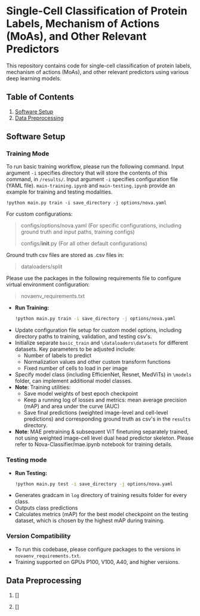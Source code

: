 # Single-Cell Classification of Protein Labels, Mechanism of Actions (MoAs), and Other Relevant Predictors

This repository contains code for single-cell classification of protein labels, mechanism of actions (MoAs), and other relevant predictors using various deep learning models.

## Table of Contents

1. [Software Setup](#software-setup)
2. [Data Preprocessing](#data-preprocessing)

## Software Setup

### Training Mode

To run basic training workflow, please run the following command. Input argument ```-i``` specifies directory that will store the contents of this command, in ```/results/```. Input argument ```-i``` specifies configuration file (YAML file). ```main-training.ipynb``` and ```main-testing.ipynb``` provide an example for training and testing modalities.
```
!python main.py train -i save_directory -j options/nova.yaml
```
For custom configurations:
> configs/options/nova.yaml (For specific configurations, including ground truth and input paths, training configs)
> 
> configs/__init__.py (For all other default configurations)

Ground truth csv files are stored as .csv files in:
> dataloaders/split

Please use the packages in the following requirements file to configure virtual environment configuration:
> novaenv_requirements.txt

- **Run Training:**
  ```bash
  !python main.py train -i save_directory -j options/nova.yaml
  ```
- Update configuration file setup for custom model options, including directory paths to training, validation, and testing csv's.
- Initialize separate ```basic_train``` and ```\dataloaders\datasets``` for different datasets. Key parameters to be adjusted include:
  - Number of labels to predict
  - Normalization values and other custom transform functions
  - Fixed number of cells to load in per image
- Specify model class (including EfficienNet, Resnet, MedViTs) in ```\models``` folder, can implement additional model classes.
- **Note**: Training utilities:
  - Save model weights of best epoch checkpoint
  - Keep a running log of losses and metrics: mean average precision (mAP) and area under the curve (AUC)
  - Save final predictions (weighted image-level and cell-level predictions) and corresponding ground truth as csv's in the ```results``` directory.
- **Note**: MAE pretraining & subsequent ViT finetuning separately trained, not using weighted image-cell level dual head predictor skeleton. Please refer to Nova-Classifier/mae.ipynb notebook for training details.

### Testing mode
- **Run Testing:**
  ```bash
  !python main.py test -i save_directory -j options/nova.yaml
  ```
- Generates gradcam in ```log``` directory of training results folder for every class.
- Outputs class predictions
- Calculates metrics (mAP) for the best model checkpoint on the testing dataset, which is chosen by the highest mAP during training.

### Version Compatibility
* To run this codebase, please configure packages to the versions in ```novaenv_requirements.txt```.
* Training supported on GPUs P100, V100, A40, and higher versions.

## Data Preprocessing

1. []

2. []

